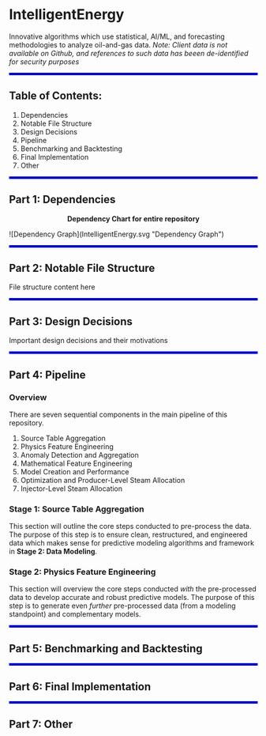 # IntelligentEnergy
Innovative algorithms which use statistical, AI/ML, and forecasting methodologies to analyze oil-and-gas data.
*Note: Client data is not available on Github, and references to such data has beeen de-identified for security purposes*

<hr style="border:2px solid blue"> </hr>

## Table of Contents:
1. Dependencies
2. Notable File Structure
3. Design Decisions
4. Pipeline
5. Benchmarking and Backtesting
6. Final Implementation
7. Other

<hr style="border:2px solid blue"> </hr>

## Part 1: Dependencies
<p align="center">  <b>Dependency Chart for entire repository</b></p>
![Dependency Graph](IntelligentEnergy.svg "Dependency Graph")

<hr style="border:2px solid blue"> </hr>

## Part 2: Notable File Structure
File structure content here

<hr style="border:2px solid blue"> </hr>

## Part 3: Design Decisions
Important design decisions and their motivations

<hr style="border:2px solid blue"> </hr>

## Part 4: Pipeline
### Overview
There are seven sequential components in the main pipeline of this repository.
1. Source Table Aggregation
2. Physics Feature Engineering
3. Anomaly Detection and Aggregation
4. Mathematical Feature Engineering
5. Model Creation and Performance
6. Optimization and Producer-Level Steam Allocation
7. Injector-Level Steam Allocation

### Stage 1: Source Table Aggregation
This section will outline the core steps conducted to pre-process the data. The purpose of this step is to ensure clean, restructured, and engineered data which makes sense for predictive modeling algorithms and framework in **Stage 2: Data Modeling**.

### Stage 2: Physics Feature Engineering
This section will overview the core steps conducted *with* the pre-processed data to develop accurate and robust predictive models. The purpose of this step is to generate even *further* pre-processed data (from a modeling standpoint) and complementary models.

<hr style="border:2px solid blue"> </hr>

## Part 5: Benchmarking and Backtesting

<hr style="border:2px solid blue"> </hr>

## Part 6: Final Implementation

<hr style="border:2px solid blue"> </hr>

## Part 7: Other

